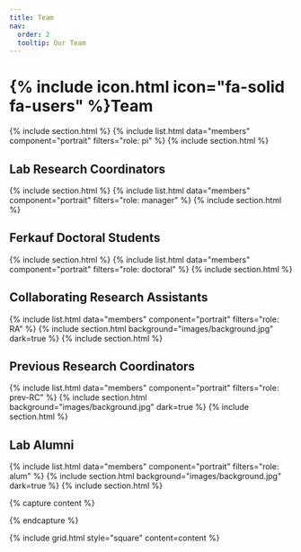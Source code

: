 ```yaml
---
title: Team
nav:
  order: 2
  tooltip: Our Team
---
```


# {% include icon.html icon="fa-solid fa-users" %}Team
{% include section.html %}
{% include list.html data="members" component="portrait" filters="role: pi" %}
{% include section.html %}

## Lab Research Coordinators
{% include section.html %}
{% include list.html data="members" component="portrait" filters="role: manager" %}
{% include section.html %}

## Ferkauf Doctoral Students 
{% include section.html %}
{% include list.html data="members" component="portrait" filters="role: doctoral" %}
{% include section.html %}

## Collaborating Research Assistants 
{% include list.html data="members" component="portrait" filters="role: RA" %}
{% include section.html background="images/background.jpg" dark=true %}
{% include section.html %}

## Previous Research Coordinators
{% include list.html data="members" component="portrait" filters="role: prev-RC" %}
{% include section.html background="images/background.jpg" dark=true %}
{% include section.html %}

## Lab Alumni
{% include list.html data="members" component="portrait" filters="role: alum" %}
{% include section.html background="images/background.jpg" dark=true %}
{% include section.html %}

{% capture content %}

{% endcapture %}

{% include grid.html style="square" content=content %}
